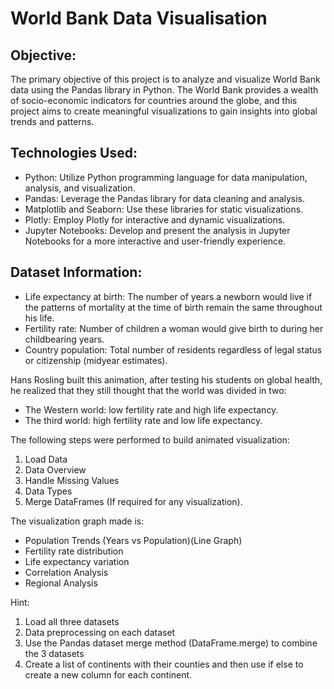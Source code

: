 # World Bank Data Visualisation

## Objective:
The primary objective of this project is to analyze and visualize World Bank data using the Pandas library in Python. The World Bank provides a wealth of socio-economic indicators for countries around the globe, and this project aims to create meaningful visualizations to gain insights into global trends and patterns.

## Technologies Used:
* Python: Utilize Python programming language for data manipulation, analysis, and visualization.
* Pandas: Leverage the Pandas library for data cleaning and analysis.
* Matplotlib and Seaborn: Use these libraries for static visualizations.
* Plotly: Employ Plotly for interactive and dynamic visualizations.
* Jupyter Notebooks: Develop and present the analysis in Jupyter Notebooks for a more interactive and user-friendly experience.

## Dataset Information:
* Life expectancy at birth: The number of years a newborn would live if the patterns of mortality at the time of birth remain the same throughout his life.
* Fertility rate: Number of children a woman would give birth to during her childbearing years.
* Country population: Total number of residents regardless of legal status or citizenship (midyear estimates).
  
Hans Rosling built this animation, after testing his students on global health, he realized that they still thought that the world was divided in two:
* The Western world: low fertility rate and high life expectancy.
* The third world: high fertility rate and low life expectancy.
  
The following steps were performed to build animated visualization: 
1. Load Data
2. Data Overview
3. Handle Missing Values
4. Data Types
5. Merge DataFrames (If required for any visualization).

The visualization graph made is: 
* Population Trends (Years vs Population)(Line Graph)
* Fertility rate distribution 
* Life expectancy variation
* Correlation Analysis
* Regional Analysis





Hint: 
1. Load all three datasets 
2. Data preprocessing on each dataset
3. Use the Pandas dataset merge method (DataFrame.merge) to combine the 3 datasets
4. Create a list of continents with their counties and then use if else to create a new column for each continent. 
